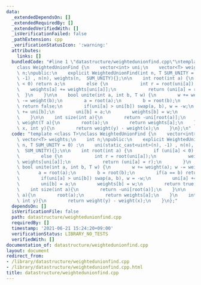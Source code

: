 ```yaml
---
data:
  _extendedDependsOn: []
  _extendedRequiredBy: []
  _extendedVerifiedWith: []
  _isVerificationFailed: false
  _pathExtension: cpp
  _verificationStatusIcon: ':warning:'
  attributes:
    links: []
  bundledCode: "#line 1 \"datastructure/weightedunionfind.cpp\"\ntemplate <class T>\n\
    class WeightedUnionFind {\n    vector<int> uni;\n    vector<T> weights;\n    int\
    \ n;\npublic:\n    explicit WeightedUnionFind(int n, T SUM_UNITY = 0) :\n    uni(static_cast<uint>(n),\
    \ -1) , n(n), weights(n,  SUM_UNITY){};\n\n    int root(int a) {\n        if (uni[a]\
    \ < 0) return a;\n        else {\n            int r = root(uni[a]);\n        \
    \    weights[a] += weights[uni[a]];\n            return (uni[a] = r);\n      \
    \  }\n    }\n\n    bool unite(int a, int b, T w) {\n        w += weight(a); w\
    \ -= weight(b);\n        a = root(a);\n        b = root(b);\n        if(a == b)\
    \ return false;\n        if(uni[a] > uni[b]) swap(a, b), w = -w;\n        uni[a]\
    \ += uni[b];\n        uni[b] = a;\n        weights[b] = w;\n        return true;\n\
    \    }\n\n    int size(int a){\n        return -uni[root(a)];\n    }\n\n    T\
    \ weight(T a){\n        root(a);\n        return weights[a];\n    }\n    int diff(int\
    \ x, int y){\n        return weight(y) - weight(x);\n    }\n};\n"
  code: "template <class T>\nclass WeightedUnionFind {\n    vector<int> uni;\n   \
    \ vector<T> weights;\n    int n;\npublic:\n    explicit WeightedUnionFind(int\
    \ n, T SUM_UNITY = 0) :\n    uni(static_cast<uint>(n), -1) , n(n), weights(n,\
    \  SUM_UNITY){};\n\n    int root(int a) {\n        if (uni[a] < 0) return a;\n\
    \        else {\n            int r = root(uni[a]);\n            weights[a] +=\
    \ weights[uni[a]];\n            return (uni[a] = r);\n        }\n    }\n\n   \
    \ bool unite(int a, int b, T w) {\n        w += weight(a); w -= weight(b);\n \
    \       a = root(a);\n        b = root(b);\n        if(a == b) return false;\n\
    \        if(uni[a] > uni[b]) swap(a, b), w = -w;\n        uni[a] += uni[b];\n\
    \        uni[b] = a;\n        weights[b] = w;\n        return true;\n    }\n\n\
    \    int size(int a){\n        return -uni[root(a)];\n    }\n\n    T weight(T\
    \ a){\n        root(a);\n        return weights[a];\n    }\n    int diff(int x,\
    \ int y){\n        return weight(y) - weight(x);\n    }\n};"
  dependsOn: []
  isVerificationFile: false
  path: datastructure/weightedunionfind.cpp
  requiredBy: []
  timestamp: '2021-06-21 15:24:20+09:00'
  verificationStatus: LIBRARY_NO_TESTS
  verifiedWith: []
documentation_of: datastructure/weightedunionfind.cpp
layout: document
redirect_from:
- /library/datastructure/weightedunionfind.cpp
- /library/datastructure/weightedunionfind.cpp.html
title: datastructure/weightedunionfind.cpp
---
```

